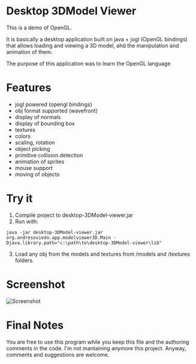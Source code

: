 Desktop 3DModel Viewer
======================

This is a demo of OpenGL. 

It is basically a desktop application built on java + jogl (OpenGL bindings) that allows loading and viewing a 3D model,
ahd the manipulation and animation of them.

The purpose of this application was to learn the OpenGL language


Features
========
  - jogl powered (opengl bindings)
  - obj format supported (wavefront)
  - display of normals
  - display of bounding box 
  - textures
  - colors
  - scaling, rotation
  - object picking
  - primitive collision detection
  - animation of sprites
  - mouse support
  - moving of objects


Try it
======

  1. Compile project to desktop-3DModel-viewer.jar
  2. Run with:
```
java -jar desktop-3DModel-viewer.jar org.andresoviedo.app.modelviewer3D.Main -Djava.library.path="c:\path\to\desktop-3DModel-viewer\lib"
```
  3. Load any obj from the models and textures from /models and /textures folders.


Screenshot
==========

![Screenshot](https://github.com/andresoviedo/desktop-3DModel-viewer/blob/master/screenshot.png)


Final Notes
===========

You are free to use this program while you keep this file and the authoring comments in the code.
I'm not mantaining anymore this project. Anyway, comments and suggestions are welcome.